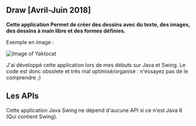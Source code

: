## Draw [Avril-Juin 2018]

**Cette application Permet de créer des dessins avec du texte, des images, des dessins à main libre et des formes définies.**

Exemple en image :

![Image of Yaktocat](https://github.com/themsou/Draw/tree/master/preview.png)

J'ai développé cette application lors de mes débuts sur Java et Swing. Le code est donc obsolete et très mal optimisé/organisé : n'essayez pas de le comprendre ;)

## Les APIs

Cette application Java Swing ne dépend d'aucune API si ce n'est Java 8 (Qui contient Swing).